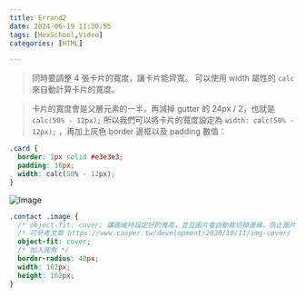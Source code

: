 ```yaml
---
title: Errand2
date: 2024-06-19 11:30:55
tags: [HexSchool,Video]
categories: [HTML]

---
```


>同時要調整 4 張卡片的寬度，讓卡片能齊寬。
>可以使用 width 屬性的 `calc` 來自動計算卡片的寬度。

>卡片的寬度會是父層元素的一半，再減掉 gutter 的 24px / 2，也就是 `calc(50% - 12px);` 
>所以我們可以將卡片的寬度設定為 `width: calc(50% - 12px);`  ，再加上灰色 border 邊框以及 padding 數值：

```css
.card {
  border: 1px solid #e3e3e3;
  padding: 16px;
  width: calc(50% - 12px);
}
```
![Image](https://i.imgur.com/YNYAC0d.png)
```css
.contact .image {
  /* object-fit: cover; 讓圖維持設定好的寬高，並且圖片會自動裁切掉邊緣，防止圖片被壓縮變形 */
  /* 可參考文章 https://www.casper.tw/development/2020/10/11/img-cover/ */
  object-fit: cover;
  /* 加入圓角 */
  border-radius: 40px;
  width: 162px;
  height: 162px;
}
```